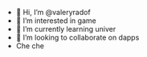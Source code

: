 - 👋 Hi, I’m @valeryradof
- 👀 I’m interested in game
- 🌱 I’m currently learning univer
- 💞️ I’m looking to collaborate on dapps
- Che che
